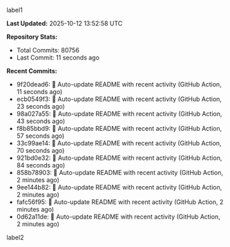 
label1 
<!-- ACTIVITY_START -->
**Last Updated:** 2025-10-12 13:52:58 UTC

**Repository Stats:**
- Total Commits: 80756
- Last Commit: 11 seconds ago

**Recent Commits:**
- 9f20dead6: 🤖 Auto-update README with recent activity (GitHub Action, 11 seconds ago)
- ecb0549f3: 🤖 Auto-update README with recent activity (GitHub Action, 23 seconds ago)
- 98a027a55: 🤖 Auto-update README with recent activity (GitHub Action, 43 seconds ago)
- f8b85bbd9: 🤖 Auto-update README with recent activity (GitHub Action, 57 seconds ago)
- 33c99ae14: 🤖 Auto-update README with recent activity (GitHub Action, 70 seconds ago)
- 921bd0e32: 🤖 Auto-update README with recent activity (GitHub Action, 84 seconds ago)
- 858b78903: 🤖 Auto-update README with recent activity (GitHub Action, 2 minutes ago)
- 9ee144b82: 🤖 Auto-update README with recent activity (GitHub Action, 2 minutes ago)
- fafc56f95: 🤖 Auto-update README with recent activity (GitHub Action, 2 minutes ago)
- 0d62a11de: 🤖 Auto-update README with recent activity (GitHub Action, 2 minutes ago)
<!-- ACTIVITY_END -->

label2
